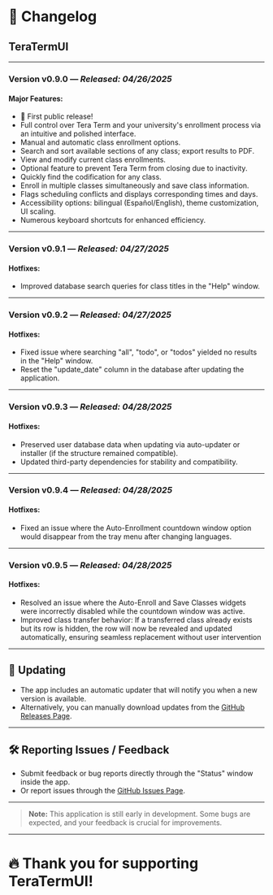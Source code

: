 # 📜 Changelog

## TeraTermUI

---

### **Version v0.9.0** — *Released: 04/26/2025*  

#### Major Features:
- 🎉 First public release!
- Full control over Tera Term and your university's enrollment process via an intuitive and polished interface.
- Manual and automatic class enrollment options.
- Search and sort available sections of any class; export results to PDF.
- View and modify current class enrollments.
- Optional feature to prevent Tera Term from closing due to inactivity.
- Quickly find the codification for any class.
- Enroll in multiple classes simultaneously and save class information.
- Flags scheduling conflicts and displays corresponding times and days.
- Accessibility options: bilingual (Español/English), theme customization, UI scaling.
- Numerous keyboard shortcuts for enhanced efficiency.

---

### **Version v0.9.1** — *Released: 04/27/2025*  

#### Hotfixes:
- Improved database search queries for class titles in the "Help" window.

---

### **Version v0.9.2** — *Released: 04/27/2025*  

#### Hotfixes:
- Fixed issue where searching "all", "todo", or "todos" yielded no results in the "Help" window.
- Reset the "update_date" column in the database after updating the application.

---

### **Version v0.9.3** — *Released: 04/28/2025*  

#### Hotfixes:
- Preserved user database data when updating via auto-updater or installer (if the structure remained compatible).
- Updated third-party dependencies for stability and compatibility.

---

### **Version v0.9.4** — *Released: 04/28/2025*  

#### Hotfixes:
- Fixed an issue where the Auto-Enrollment countdown window option would disappear from the tray menu after changing languages.

---

### **Version v0.9.5** — *Released: 04/28/2025*  

#### Hotfixes:
- Resolved an issue where the Auto-Enroll and Save Classes widgets were incorrectly disabled while the countdown window was active.
- Improved class transfer behavior: If a transferred class already exists but its row is hidden, the row will now be revealed and updated automatically,
  ensuring seamless replacement without user intervention
  
---

## 🔄 Updating

- The app includes an automatic updater that will notify you when a new version is available.
- Alternatively, you can manually download updates from the [GitHub Releases Page](https://github.com/Hanuwa/TeraTermUI/releases/latest).

---

## 🛠️ Reporting Issues / Feedback

- Submit feedback or bug reports directly through the "Status" window inside the app.
- Or report issues through the [GitHub Issues Page](https://github.com/Hanuwa/TeraTermUI/issues).

---

> **Note:** This application is still early in development. Some bugs are expected, and your feedback is crucial for improvements.

---

# 🔥 Thank you for supporting TeraTermUI!
